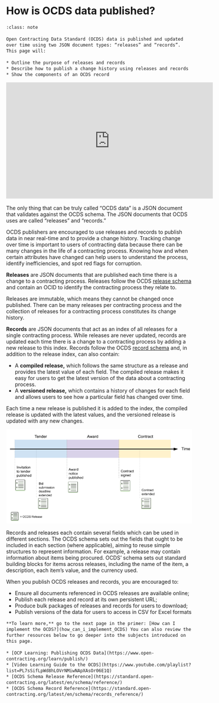 # How is OCDS data published?

```{admonition} Objectives
:class: note

Open Contracting Data Standard (OCDS) data is published and updated over time using two JSON document types: “releases” and “records”.  This page will:

* Outline the purpose of releases and records
* Describe how to publish a change history using releases and records
* Show the components of an OCDS record
```

<iframe width="560" height="315" src="https://www.youtube-nocookie.com/embed/OeDCLMWlY_U" title="YouTube video player" frameborder="0" allow="accelerometer; autoplay; clipboard-write; encrypted-media; gyroscope; picture-in-picture" allowfullscreen></iframe>

The only thing that can be truly called “OCDS data” is a JSON document that validates against the OCDS schema. The JSON documents that OCDS uses are called “releases” and “records.”

OCDS publishers are encouraged to use releases and records to publish data in near real-time and to provide a change history. Tracking change over time is important to users of contracting data because there can be many changes in the life of a contracting process. Knowing how and when certain attributes have changed can help users to understand the process, identify inefficiencies, and spot red flags for corruption.

**Releases** are JSON documents that are published each time there is a change to a contracting process. Releases follow the OCDS [release schema](https://standard.open-contracting.org/latest/en/schema/reference/) and contain an OCID to identify the contracting process they relate to.

Releases are immutable, which means they cannot be changed once published. There can be many releases per contracting process and the collection of releases for a contracting process constitutes its change history.

**Records** are JSON documents that act as an index of all releases for a single contracting process. While releases are never updated, records are updated each time there is a change to a contracting process by adding a new release to this index. Records follow the OCDS [record schema](https://standard.open-contracting.org/latest/en/schema/records_reference/) and, in addition to the release index, can also contain:

* A **compiled release,** which follows the same structure as a release and provides the latest value of each field. The compiled release makes it easy for users to get the latest version of the data about a contracting process.
* A **versioned release,** which contains a history of changes for each field and allows users to see how a particular field has changed over time.

Each time a new release is published it is added to the index, the compiled release is updated with the latest values, and the versioned release is updated with any new changes.

![Contracting Process with releases](../_static/png/changehistory_process2.png)

Records and releases each contain several fields which can be used in different sections. The OCDS schema sets out the fields that ought to be included in each section (where applicable), aiming to reuse simple structures to represent information. For example, a release may contain information about items being procured. OCDS’ schema sets out standard building blocks for items across releases, including the name of the item, a description, each item’s value, and the currency used.

When you publish OCDS releases and records, you are encouraged to:

* Ensure all documents referenced in OCDS releases are available online;
* Publish each release and record at its own persistent URL;
* Produce bulk packages of releases and records for users to download;
* Publish versions of the data for users to access in CSV for Excel formats

```{note}
**To learn more,** go to the next page in the primer: [How can I implement the OCDS?](how_can_i_implement_OCDS) You can also review the further resources below to go deeper into the subjects introduced on this page.

* [OCP Learning: Publishing OCDS Data](https://www.open-contracting.org/learn/publish/)
* [Video Learning Guide to the OCDS](https://www.youtube.com/playlist?list=PL7sSifLpWd8hLOVrNMiwNApXAsOr06E1Q)
* [OCDS Schema Release Reference](https://standard.open-contracting.org/latest/en/schema/reference/)
* [OCDS Schema Record Reference](https://standard.open-contracting.org/latest/en/schema/records_reference/)
```
